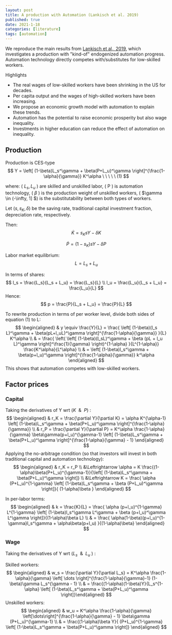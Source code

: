 ```yaml
---
layout: post
title: A production with Automation (Lankisch et al. 2019)
published: true
date: 2021-1-18
categories: [literature]
tags: [automation]
---
```


We reproduce the main results from [Lankisch et al., 2019](https://www.sciencedirect.com/science/article/pii/S0264999318310629#:~:text=The%20reason%20is%20that%20households,in%20turn%2C%20reduces%20economic%20growth.), which investigates a production with "kind-of" endogenized automation progress. Automation technology directly competes with/substitutes for low-skilled workers.

Highlights

*   The real wages of low-skilled workers have been shrinking in the US for decades.
*   Per capita output and the wages of high-skilled workers have been increasing.
*   We propose an economic growth model with automation to explain these trends.
*   Automation has the potential to raise economic prosperity but also wage inequality.
*   Investments in higher education can reduce the effect of automation on inequality.

## Production

Production is CES-type 
$$
Y = \left[ (1-\beta)L_s^\gamma + \beta(P+L_u)^\gamma \right]^{\frac{1-\alpha}{\gamma}} K^\alpha \ \ \ \ \ (1)
$$
 

where: ( $L_s, L_u$ ) are skilled and unskilled labor, \( P \) is automation technology, \( $\beta$ \) is the production weight of unskilled workers, \( $\gamma \in (-\infty, 1] $\) is the substitutability between both types of workers.

Let $( s, s_K, \delta )$ be the saving rate, traditional capital investment fraction, depreciation rate, respectively. 

Then: 
$$
\dot{K} = s_K s Y - \delta K
$$
 
$$
\dot{P} = (1-s_K) s Y - \delta P
$$
 

Labor market equilibrium:
$$
L = L_s + L_u
$$


In terms of shares:
$$
l_s = \frac{L_s}{L_s + L_u} = \frac{L_s}{L} \\
l_u = \frac{L_u}{L_s + L_u} = \frac{L_u}{L}
$$
 Hence:
$$
p = \frac{P}{L_s + L_u} = \frac{P}{L}
$$


To rewrite production in terms of per worker level, divide both sides of equation (1) to L:
$$
\begin{aligned} & y \equiv \frac{Y}{L} = \frac{ \left[ (1-\beta)(l_s L)^\gamma + \beta(pL+l_uL)^\gamma \right]^{\frac{1-\alpha}{\gamma}} }{L} K^\alpha \\ & = \frac{ \left( \left[ (1-\beta)(l_sL)^\gamma + \beta (pL + l_u L)^\gamma \right]^\frac{1}{\gamma} \right)^{1-\alpha} }{L^{1-\alpha}} \frac{K^\alpha}{L^\alpha} \\ & = \left[ (1-\beta)l_s^\gamma + \beta(p+l_u)^\gamma \right]^{\frac{1-\alpha}{\gamma}} k^\alpha \end{aligned}
$$
This shows that automation competes with low-skilled workers.

## Factor prices

### Capital

Taking the derivatives of Y wrt ($K \ \ \& \ \ P$) : 
$$
\begin{aligned} & r_K = \frac{\partial Y}{\partial K} = \alpha K^{\alpha-1} \left[ (1-\beta)L_s^\gamma + \beta(P+L_u)^\gamma \right]^{\frac{1-\alpha}{\gamma}} \\ & r_P = \frac{\partial Y}{\partial P} = K^\alpha \frac{1-\alpha}{\gamma} \beta\gamma(p+l_u)^{\gamma-1} \left[ (1-\beta)L_s^\gamma + \beta(P+L_u)^\gamma \right]^{\frac{1-\alpha}{\gamma} - 1} \end{aligned}
$$
Applying the no-arbitrage condition (so that investors will invest in both traditional capital and automation technology): 
$$
\begin{aligned} & r_K = r_P \\ &\Leftrightarrow \alpha = K \frac{(1-\alpha)\beta(P+L_u)^{\gamma-1}}{\left[ (1-\beta)L_s^\gamma + \beta(P+L_u)^\gamma \right]} \\ &\Leftrightarrow K = \frac{ \alpha (P+L_u)^{1-\gamma} \left[ (1-\beta)L_s^\gamma + \beta (P+L_u)^\gamma \right]}{ (1-\alpha)\beta } \end{aligned}
$$


In per-labor terms: 
$$
\begin{aligned} & k = \frac{K}{L} = \frac{ \alpha (p+l_u)^{1-\gamma} L^{1-\gamma} \left[ (1-\beta)l_s^\gamma L^\gamma + \beta (p+l_u)^\gamma L^\gamma \right]}{(1-\alpha)\beta L} \\ & = \frac{ \alpha(1-\beta)(p+l_u)^{1-\gamma}l_s^\gamma + \alpha\beta(p+l_u) }{(1-\alpha)\beta} \end{aligned}
$$

### Wage

Taking the derivatives of Y wrt ($L_s \ \ \& \ \ L_u$ ) : 

Skilled workers:
$$
\begin{aligned} & w_s = \frac{\partial Y}{\partial L_s} = K^\alpha \frac{1-\alpha}{\gamma} \left[ \dots \right]^{\frac{1-\alpha}{\gamma}-1} (1-\beta)\gamma L_s^{\gamma - 1} \\ & = \frac{(1-\alpha)(1-\beta)Y}{L_s^{1-\alpha} \left[ (1-\beta)L_s^\gamma + \beta(P+L_u)^\gamma \right]}\end{aligned}
$$
Unskilled workers:
$$
\begin{aligned} 
& w_u = K^\alpha \frac{1-\alpha}{\gamma} \left[\dots\right]^{\frac{1-\alpha}{\gamma} - 1} \beta\gamma (P+L_u)^{\gamma-1} \\ & = \frac{(1-\alpha)\beta Y}{ (P+L_u)^{1-\gamma} \left[ (1-\beta)L_s^\gamma + \beta(P+L_u)^\gamma \right]} 
\end{aligned}
$$
